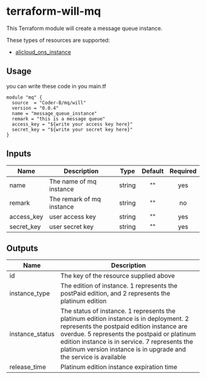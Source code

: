 # terraform-will-mq

This Terraform module will create a message queue instance.

These types of resources are supported:
- [alicloud_ons_instance](https://www.terraform.io/docs/providers/alicloud/r/ons_instance.html)

## Usage
you can write these code in you main.tf
```
module "mq" {
  source  = "Coder-B/mq/will"
  version = "0.0.4"
  name = "message_queue_instance"
  remark = "this is a message queue"
  access_key = "${write your access key here}"
  secret_key = "${write your secret key here}"
}
```

## Inputs

| Name | Description | Type | Default | Required |
|------|-------------|:----:|:-----:|:-----:|
|name|The name of mq instance| string| "" | yes|
|remark|The remark of mq instance| string| "" | no|
|access_key|user access key| string| "" | yes|
|secret_key|user secret key| string| "" | yes|


## Outputs

| Name | Description |
|------|-------------|
|id|The key of the resource supplied above|
|instance_type | The edition of instance. 1 represents the postPaid edition, and 2 represents the platinum edition|
|instance_status |The status of instance. 1 represents the platinum edition instance is in deployment. 2 represents the postpaid edition instance are overdue. 5 represents the postpaid or platinum edition instance is in service. 7 represents the platinum version instance is in upgrade and the service is available|
|release_time|Platinum edition instance expiration time|